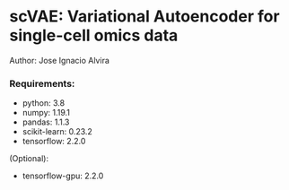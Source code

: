 # scVAE: Variational Autoencoder for single-cell omics data
Author: Jose Ignacio Alvira

### Requirements:
- python: 3.8
- numpy: 1.19.1
- pandas: 1.1.3
- scikit-learn: 0.23.2
- tensorflow: 2.2.0

(Optional):
- tensorflow-gpu: 2.2.0
